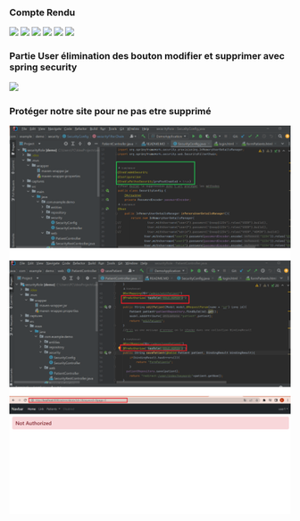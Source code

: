 <h3>Compte Rendu</h3>
<img src="captures/cap.JPG">
<img src="captures/AjouterProduit.JPG">
<img src="captures/chercherproduit.JPG">
<img src="captures/modifierProduit.JPG">
<img src="captures/DevTools1.png">
<img src="captures/Devtools2.png">
<h3>Partie User élimination des bouton modifier et supprimer avec spring security</h3>
<img src="captures/PartieUser.JPG">
<h3>Protéger notre site pour ne pas etre supprimé </h3>
<img src="captures/EnableMethodSecurity.png">
<img src="captures/PreAuthorize.png">
<img src="captures/URL.png">